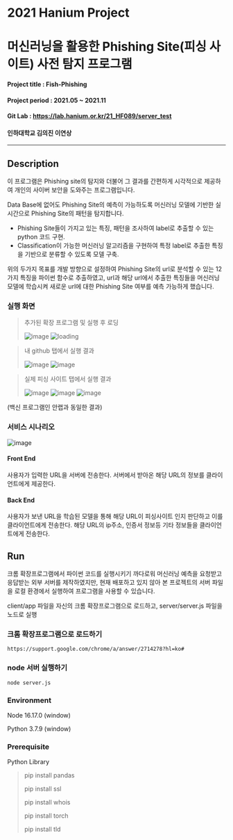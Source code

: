 # 2021 Hanium Project
# 머신러닝을 활용한 Phishing Site(피싱 사이트) 사전 탐지 프로그램
#### Project title : Fish-Phishing
#### Project period : 2021.05 ~ 2021.11
#### Git Lab : https://lab.hanium.or.kr/21_HF089/server_test
#### 인하대학교 김의진 이연상
-----------------------
## Description
이 프로그램은 Phishing site의 탐지와 더불어 그 결과를 간편하게 시각적으로 제공하여 개인의 사이버 보안을 도와주는 프로그램입니다.

Data Base에 없어도 Phishing Site의 예측이 가능하도록 머신러닝 모델에 기반한 실시간으로 Phishing Site의 패턴을 탐지합니다.

- Phishing Site들이 가지고 있는 특징, 패턴을 조사하여 label로 추출할 수 있는 python 코드 구현.
- Classification이 가능한 머신러닝 알고리즘을 구현하여 특정 label로 추출한 특징을 기반으로 분류할 수 있도록 모델 구축.

위의 두가지 목표를 개발 방향으로 설정하여 Phishing Site의 url로 분석할 수 있는 12가지 특징을 파이썬 함수로 추출하였고, url과 해당 url에서 추출한 특징들을 머신러닝 모델에 학습시켜 새로운 url에 대한 Phishing Site 여부를 예측 가능하게 했습니다.

### 실행 화면
> 추가된 확장 프로그램 및 실행 후 로딩
>
> ![image](https://user-images.githubusercontent.com/95534831/187037447-0947bfc0-3226-4968-8b8c-302b5af6761e.png)
> ![loading](https://user-images.githubusercontent.com/95534831/187036900-5d147eb3-adec-4947-a73f-29cfb50fa402.gif)

> 내 github 탭에서 실행 결과
> 
> ![image](https://user-images.githubusercontent.com/95534831/187036936-7e6225ed-da7e-4d16-977c-1f475086072a.png)
> ![image](https://user-images.githubusercontent.com/95534831/187036765-0ebdea56-eaa3-43b4-b1be-27664f7a1145.png)



> 실제 피싱 사이트 탭에서 실행 결과
>
> ![image](https://user-images.githubusercontent.com/95534831/187037206-925558bb-8ffd-4ebc-b0ca-13e46df6317e.png)
> ![image](https://user-images.githubusercontent.com/95534831/187037549-fa024e24-52e2-4db5-ae9a-87c09e83625b.png)
> ![image](https://user-images.githubusercontent.com/95534831/187037277-fccda3e3-5a99-41ad-895c-ebfb70eebf87.png)

(백신 프로그램인 안랩과 동일한 결과)


### 서비스 시나리오
![image](https://user-images.githubusercontent.com/95534831/187056854-6d10f830-8491-4dbf-ab60-247f17342190.png)

#### Front End

사용자가 입력한 URL을 서버에 전송한다.
서버에서 받아온 해당 URL의 정보를 클라이언트에게 제공한다.

#### Back End

사용자가 보낸 URL을 학습된 모델을 통해 해당 URL이 피싱사이트 인지 판단하고 이를 클라이언트에게 전송한다.
해당 URL의 ip주소, 인증서 정보등 기타 정보들을 클라이언트에게 전송한다.


## Run
크롬 확장프로그램에서 파이썬 코드를 실행시키기 까다로워 머신러닝 예측을 요청받고 응답받는 외부 서버를 제작하였지만,
현재 배포하고 있지 않아 본 프로젝트의 서버 파일을 로컬 환경에서 실행하여 프로그램을 사용할 수 있습니다.

client/app 파일을 자신의 크롬 확장프로그램으로 로드하고, server/server.js 파일을 노드로 실행
### 크롬 확장프로그램으로 로드하기
```
https://support.google.com/chrome/a/answer/2714278?hl=ko#
```
### node 서버 실행하기
```
node server.js
```
### Environment
Node 16.17.0 (window)

Python 3.7.9 (window)

### Prerequisite
Python Library
> pip install pandas
>
> pip install ssl
>
> pip install whois
>
> pip install torch
>
> pip install tld
